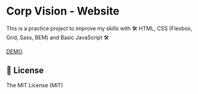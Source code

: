 # Corp Vision - Website

This is a practice project to improve my skills with 🛠 HTML, CSS (Flexbox, Grid, Sass, BEM) and Basic JavaScript 🛠

[DEMO](https://luisguzmanm.github.io/corp-vision/).

## 🧾 License
The MIT License (MIT)
